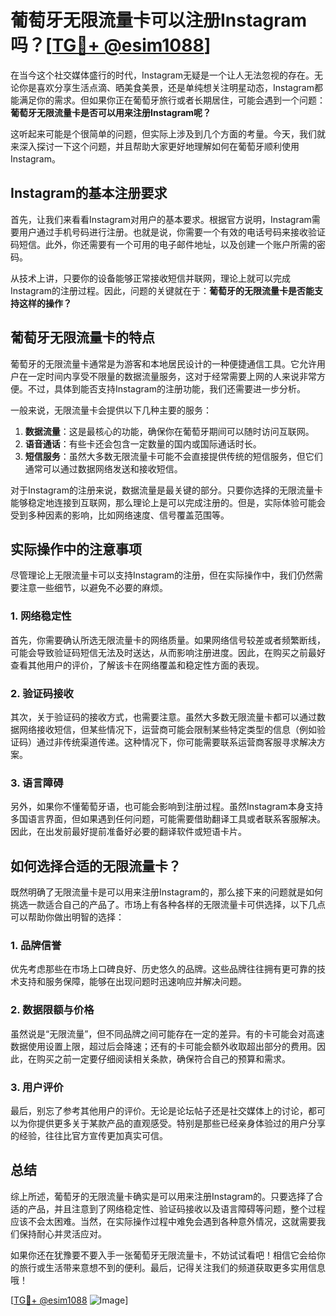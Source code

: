 # 葡萄牙无限流量卡可以注册Instagram吗？[[TG💪+ @esim1088](https://t.me/s/esim1088)]

在当今这个社交媒体盛行的时代，Instagram无疑是一个让人无法忽视的存在。无论你是喜欢分享生活点滴、晒美食美景，还是单纯想关注明星动态，Instagram都能满足你的需求。但如果你正在葡萄牙旅行或者长期居住，可能会遇到一个问题：**葡萄牙无限流量卡是否可以用来注册Instagram呢？**

这听起来可能是个很简单的问题，但实际上涉及到几个方面的考量。今天，我们就来深入探讨一下这个问题，并且帮助大家更好地理解如何在葡萄牙顺利使用Instagram。

## Instagram的基本注册要求

首先，让我们来看看Instagram对用户的基本要求。根据官方说明，Instagram需要用户通过手机号码进行注册。也就是说，你需要一个有效的电话号码来接收验证码短信。此外，你还需要有一个可用的电子邮件地址，以及创建一个账户所需的密码。

从技术上讲，只要你的设备能够正常接收短信并联网，理论上就可以完成Instagram的注册过程。因此，问题的关键就在于：**葡萄牙的无限流量卡是否能支持这样的操作？**

## 葡萄牙无限流量卡的特点

葡萄牙的无限流量卡通常是为游客和本地居民设计的一种便捷通信工具。它允许用户在一定时间内享受不限量的数据流量服务，这对于经常需要上网的人来说非常方便。不过，具体到能否支持Instagram的注册功能，我们还需要进一步分析。

一般来说，无限流量卡会提供以下几种主要的服务：

1. **数据流量**：这是最核心的功能，确保你在葡萄牙期间可以随时访问互联网。
2. **语音通话**：有些卡还会包含一定数量的国内或国际通话时长。
3. **短信服务**：虽然大多数无限流量卡可能不会直接提供传统的短信服务，但它们通常可以通过数据网络发送和接收短信。

对于Instagram的注册来说，数据流量是最关键的部分。只要你选择的无限流量卡能够稳定地连接到互联网，那么理论上是可以完成注册的。但是，实际体验可能会受到多种因素的影响，比如网络速度、信号覆盖范围等。

## 实际操作中的注意事项

尽管理论上无限流量卡可以支持Instagram的注册，但在实际操作中，我们仍然需要注意一些细节，以避免不必要的麻烦。

### 1. 网络稳定性

首先，你需要确认所选无限流量卡的网络质量。如果网络信号较差或者频繁断线，可能会导致验证码短信无法及时送达，从而影响注册进度。因此，在购买之前最好查看其他用户的评价，了解该卡在网络覆盖和稳定性方面的表现。

### 2. 验证码接收

其次，关于验证码的接收方式，也需要注意。虽然大多数无限流量卡都可以通过数据网络接收短信，但某些情况下，运营商可能会限制某些特定类型的信息（例如验证码）通过非传统渠道传递。这种情况下，你可能需要联系运营商客服寻求解决方案。

### 3. 语言障碍

另外，如果你不懂葡萄牙语，也可能会影响到注册过程。虽然Instagram本身支持多国语言界面，但如果遇到任何问题，可能需要借助翻译工具或者联系客服解决。因此，在出发前最好提前准备好必要的翻译软件或短语卡片。

## 如何选择合适的无限流量卡？

既然明确了无限流量卡是可以用来注册Instagram的，那么接下来的问题就是如何挑选一款适合自己的产品了。市场上有各种各样的无限流量卡可供选择，以下几点可以帮助你做出明智的选择：

### 1. 品牌信誉

优先考虑那些在市场上口碑良好、历史悠久的品牌。这些品牌往往拥有更可靠的技术支持和服务保障，能够在出现问题时迅速响应并解决问题。

### 2. 数据限额与价格

虽然说是“无限流量”，但不同品牌之间可能存在一定的差异。有的卡可能会对高速数据使用设置上限，超过后会降速；还有的卡可能会额外收取超出部分的费用。因此，在购买之前一定要仔细阅读相关条款，确保符合自己的预算和需求。

### 3. 用户评价

最后，别忘了参考其他用户的评价。无论是论坛帖子还是社交媒体上的讨论，都可以为你提供更多关于某款产品的直观感受。特别是那些已经亲身体验过的用户分享的经验，往往比官方宣传更加真实可信。

## 总结

综上所述，葡萄牙的无限流量卡确实是可以用来注册Instagram的。只要选择了合适的产品，并且注意到了网络稳定性、验证码接收以及语言障碍等问题，整个过程应该不会太困难。当然，在实际操作过程中难免会遇到各种意外情况，这就需要我们保持耐心并灵活应对。

如果你还在犹豫要不要入手一张葡萄牙无限流量卡，不妨试试看吧！相信它会给你的旅行或生活带来意想不到的便利。最后，记得关注我们的频道获取更多实用信息哦！

[[TG💪+ @esim1088](https://t.me/s/esim1088) ![Image](https://i.postimg.cc/4NQfJmqS/Snipaste-2025-05-13-00-14-12.png)]